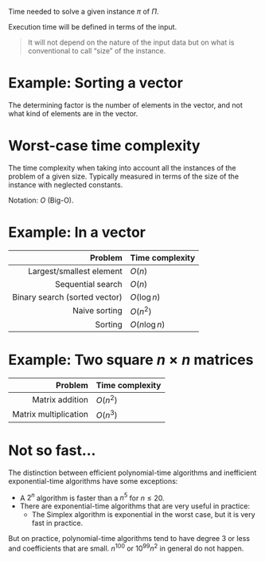 Time needed to solve a given instance $\pi$ of $\Pi$.

Execution time will be defined in terms of the input.

> It will not depend on the nature of the input data but on what is conventional to call “size” of the instance.

# Example: Sorting a vector

The determining factor is the number of elements in the vector, and not what kind of elements are in the vector.

# Worst-case time complexity

The time complexity when taking into account all the instances of the problem of a given size. Typically measured in terms of the size of the instance with neglected constants.

Notation: $O$ (Big-O).

# Example: In a vector

| Problem  | Time complexity  |
|---:|:---|
| Largest/smallest element  | $O(n)$  |
| Sequential search  | $O(n)$  |
| Binary search (sorted vector)  | $O(\log n)$  |
| Naive sorting  | $O(n^2)$  |
| Sorting | $O(n \log n)$ |

# Example: Two square $n \times n$ matrices

| Problem  | Time complexity  |
|---:|:---|
| Matrix addition  | $O(n^2)$  |
| Matrix multiplication  | $O(n^3)$  |

# Not so fast…

The distinction between efficient polynomial-time algorithms and inefficient exponential-time algorithms have some exceptions:
* A $2^n$ algorithm is faster than a $n^5$ for $n \leq 20$.
* There are exponential-time algorithms that are very useful in practice:
    - The Simplex algorithm is exponential in the worst case, but it is very fast in practice.

But on practice, polynomial-time algorithms tend to have degree 3 or less and coefficients that are small. $n^100$ or $10^99 n^2$ in general do not happen.
